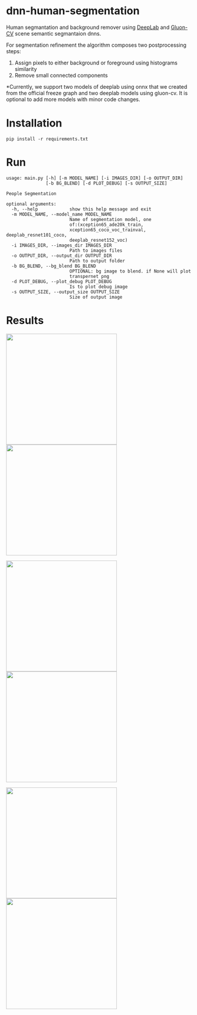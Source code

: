 # dnn-human-segmentation

Human segmantation and background remover using [DeepLab](https://github.com/tensorflow/models/tree/master/research/deeplab) and [Gluon-CV](https://gluon-cv.mxnet.io/model_zoo/segmentation.html#semantic-segmentation) scene semantic segmantaion dnns.

For segmentation refinement the algorithm composes two postprocessing steps:
1. Assign pixels to either background or foreground using histograms similarity
2. Remove small connected components

*Currently, we support two models of deeplab using onnx that we created from the official freeze graph and two deeplab models using gluon-cv. It is optional to add more models with minor code changes.

# Installation
```pip install -r requirements.txt```

# Run
```
usage: main.py [-h] [-m MODEL_NAME] [-i IMAGES_DIR] [-o OUTPUT_DIR]
               [-b BG_BLEND] [-d PLOT_DEBUG] [-s OUTPUT_SIZE]

People Segmentation

optional arguments:
  -h, --help            show this help message and exit
  -m MODEL_NAME, --model_name MODEL_NAME
                        Name of segmentation model, one
                        of:(xception65_ade20k_train,
                        xception65_coco_voc_trainval, deeplab_resnet101_coco,
                        deeplab_resnet152_voc)
  -i IMAGES_DIR, --images_dir IMAGES_DIR
                        Path to images files
  -o OUTPUT_DIR, --output_dir OUTPUT_DIR
                        Path to output folder
  -b BG_BLEND, --bg_blend BG_BLEND
                        OPTIONAL: bg image to blend. if None will plot
                        transpernet png
  -d PLOT_DEBUG, --plot_debug PLOT_DEBUG
                        Is to plot debug image
  -s OUTPUT_SIZE, --output_size OUTPUT_SIZE
                        Size of output image
  ``` 

# Results

<img src="https://github.com/yossavi/dnn-human-segmentation/blob/main/images/0pp.jfif" width="300"> <img src="https://github.com/yossavi/dnn-human-segmentation/blob/main/out_xception65_coco_voc_trainval/0pp.jfif_pastel.png.png" width="300">

<img src="https://github.com/yossavi/dnn-human-segmentation/blob/main/images/filipe-de-rodrigues-vetJrFdWesQ-unsplash.jpg" width="300"> <img src="https://github.com/yossavi/dnn-human-segmentation/blob/main/out_xception65_coco_voc_trainval/filipe-de-rodrigues-vetJrFdWesQ-unsplash.jpg_street.png.png" width="300">

<img src="https://github.com/yossavi/dnn-human-segmentation/blob/main/images/natasha-brazil-iFoMOlkWucI-unsplash.jpg" width="300"> <img src="https://github.com/yossavi/dnn-human-segmentation/blob/main/out_xception65_coco_voc_trainval/natasha-brazil-iFoMOlkWucI-unsplash.jpg_transparent.png.png" width="300">
